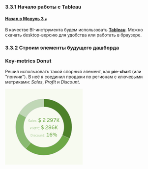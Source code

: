 ### 3.3.1 Начало работы с Tableau

#### [Назад в Модуль 3 ⤶](/DE-101/Module3/readme.md)

В качестве BI-инструмента будем использовать **[Tableau](https://www.tableau.com/)**. Можно скачать desktop-версию 
для удобства или работать в браузере.



### 3.3.2 Строим элементы будущего дашборда
### Key-metrics Donut
Решил использовать такой спорный элемент, как **pie-chart** (или "пончик"). В неё я соединил продажи по регионам 
с ключевыми метриками: _Sales_, _Profit_ и _Discount_.

<img src="/DE-101/Module3/img/donut.png" width="50%">